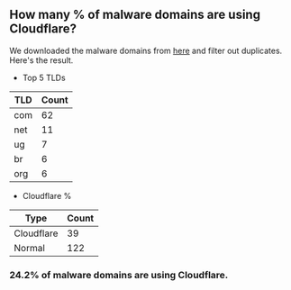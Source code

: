## How many % of malware domains are using Cloudflare?


We downloaded the malware domains from [here](https://urlhaus.abuse.ch) and filter out duplicates.
Here's the result.


[//]: # (start replacement)


- Top 5 TLDs

| TLD | Count |
| --- | --- |
| com | 62 |
| net | 11 |
| ug | 7 |
| br | 6 |
| org | 6 |


- Cloudflare %

| Type | Count |
| --- | --- |
| Cloudflare | 39 |
| Normal | 122 |


### 24.2% of malware domains are using Cloudflare.